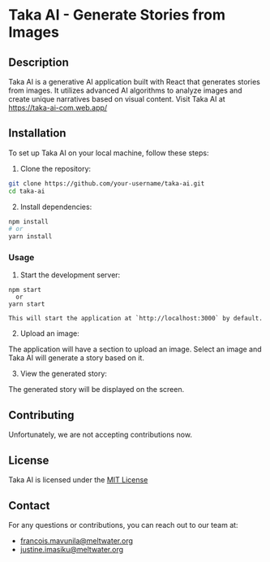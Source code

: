 # Taka AI - Generate Stories from Images

## Description
Taka AI is a generative AI application built with React that generates stories from images. It utilizes advanced AI algorithms to analyze images and create unique narratives based on visual content. Visit Taka AI at https://taka-ai-com.web.app/

## Installation
To set up Taka AI on your local machine, follow these steps:

1. Clone the repository:
```bash
git clone https://github.com/your-username/taka-ai.git
cd taka-ai
```

2. Install dependencies:
```bash
npm install
# or
yarn install
```

### Usage
1. Start the development server:
```⁠bash
npm start
⁠  or 
yarn start

This will start the application at `http://localhost:3000` by default.
```
2. Upload an image:

The application will have a section to upload an image. Select an image and Taka AI will generate a story based on it.

3. View the generated story:

The generated story will be displayed on the screen.

## Contributing
Unfortunately, we are not accepting contributions now.

## License
Taka AI is licensed under the [MIT License](https://choosealicense.com/licenses/mit/)

## Contact
For any questions or contributions, you can reach out to our team at:
- francois.mavunila@meltwater.org
- justine.imasiku@meltwater.org
